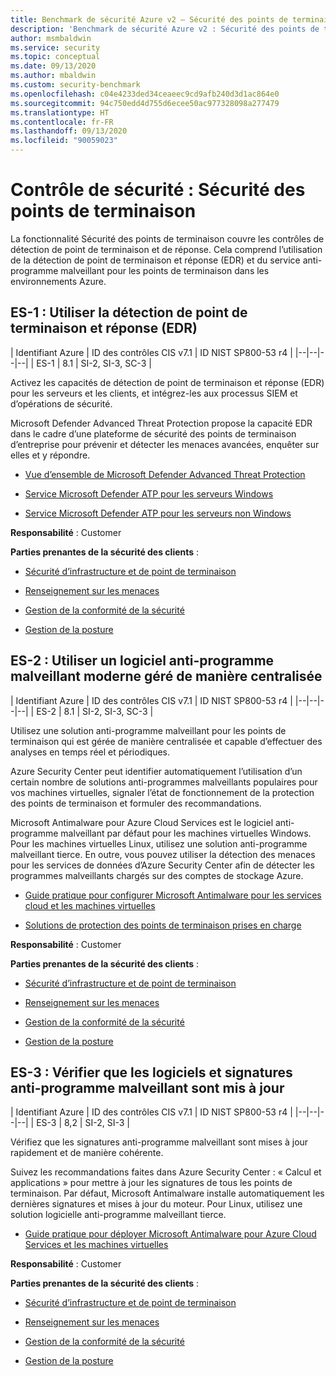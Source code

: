 ```yaml
---
title: Benchmark de sécurité Azure v2 – Sécurité des points de terminaison
description: 'Benchmark de sécurité Azure v2 : Sécurité des points de terminaison'
author: msmbaldwin
ms.service: security
ms.topic: conceptual
ms.date: 09/13/2020
ms.author: mbaldwin
ms.custom: security-benchmark
ms.openlocfilehash: c04e4233ded34ceaeec9cd9afb240d3d1ac864e0
ms.sourcegitcommit: 94c750edd4d755d6ecee50ac977328098a277479
ms.translationtype: HT
ms.contentlocale: fr-FR
ms.lasthandoff: 09/13/2020
ms.locfileid: "90059023"
---
```

# <a name="security-control-endpoint-security"></a>Contrôle de sécurité : Sécurité des points de terminaison

La fonctionnalité Sécurité des points de terminaison couvre les contrôles de détection de point de terminaison et de réponse. Cela comprend l’utilisation de la détection de point de terminaison et réponse (EDR) et du service anti-programme malveillant pour les points de terminaison dans les environnements Azure.

## <a name="es-1-use-endpoint-detection-and-response-edr"></a>ES-1 : Utiliser la détection de point de terminaison et réponse (EDR)

| Identifiant Azure | ID des contrôles CIS v7.1 | ID NIST SP800-53 r4 |
|--|--|--|--|
| ES-1 | 8.1 | SI-2, SI-3, SC-3 |

Activez les capacités de détection de point de terminaison et réponse (EDR) pour les serveurs et les clients, et intégrez-les aux processus SIEM et d’opérations de sécurité.

Microsoft Defender Advanced Threat Protection propose la capacité EDR dans le cadre d’une plateforme de sécurité des points de terminaison d’entreprise pour prévenir et détecter les menaces avancées, enquêter sur elles et y répondre. 

- [Vue d’ensemble de Microsoft Defender Advanced Threat Protection](/windows/security/threat-protection/microsoft-defender-atp/microsoft-defender-advanced-threat-protection)

- [Service Microsoft Defender ATP pour les serveurs Windows](/windows/security/threat-protection/microsoft-defender-atp/configure-server-endpoints)

- [Service Microsoft Defender ATP pour les serveurs non Windows](/windows/security/threat-protection/microsoft-defender-atp/configure-endpoints-non-windows)

**Responsabilité** : Customer

**Parties prenantes de la sécurité des clients** :

- [Sécurité d’infrastructure et de point de terminaison](/azure/cloud-adoption-framework/organize/cloud-security)

- [Renseignement sur les menaces](/azure/cloud-adoption-framework/organize/cloud-security-threat-intelligence)

- [Gestion de la conformité de la sécurité](/azure/cloud-adoption-framework/organize/cloud-security-compliance-management)

- [Gestion de la posture](/azure/cloud-adoption-framework/organize/cloud-security-compliance-management)

## <a name="es-2-use-centrally-managed-modern-anti-malware-software"></a>ES-2 : Utiliser un logiciel anti-programme malveillant moderne géré de manière centralisée

| Identifiant Azure | ID des contrôles CIS v7.1 | ID NIST SP800-53 r4 |
|--|--|--|--|
| ES-2 | 8.1 | SI-2, SI-3, SC-3 |

Utilisez une solution anti-programme malveillant pour les points de terminaison qui est gérée de manière centralisée et capable d’effectuer des analyses en temps réel et périodiques.

Azure Security Center peut identifier automatiquement l’utilisation d’un certain nombre de solutions anti-programmes malveillants populaires pour vos machines virtuelles, signaler l’état de fonctionnement de la protection des points de terminaison et formuler des recommandations. 

Microsoft Antimalware pour Azure Cloud Services est le logiciel anti-programme malveillant par défaut pour les machines virtuelles Windows. Pour les machines virtuelles Linux, utilisez une solution anti-programme malveillant tierce.  En outre, vous pouvez utiliser la détection des menaces pour les services de données d’Azure Security Center afin de détecter les programmes malveillants chargés sur des comptes de stockage Azure. 

- [Guide pratique pour configurer Microsoft Antimalware pour les services cloud et les machines virtuelles](../fundamentals/antimalware.md)

- [Solutions de protection des points de terminaison prises en charge](https://docs.microsoft.com/azure/security-center/security-center-services?tabs=features-windows#supported-endpoint-protection-solutions-)

**Responsabilité** : Customer

**Parties prenantes de la sécurité des clients** :

- [Sécurité d’infrastructure et de point de terminaison](/azure/cloud-adoption-framework/organize/cloud-security)

- [Renseignement sur les menaces](/azure/cloud-adoption-framework/organize/cloud-security-threat-intelligence)

- [Gestion de la conformité de la sécurité](/azure/cloud-adoption-framework/organize/cloud-security-compliance-management)

- [Gestion de la posture](/azure/cloud-adoption-framework/organize/cloud-security-compliance-management)

## <a name="es-3-ensure-anti-malware-software-and-signatures-are-updated"></a>ES-3 : Vérifier que les logiciels et signatures anti-programme malveillant sont mis à jour

| Identifiant Azure | ID des contrôles CIS v7.1 | ID NIST SP800-53 r4 |
|--|--|--|--|
| ES-3 | 8,2 | SI-2, SI-3 |

Vérifiez que les signatures anti-programme malveillant sont mises à jour rapidement et de manière cohérente. 

Suivez les recommandations faites dans Azure Security Center : « Calcul et applications » pour mettre à jour les signatures de tous les points de terminaison. Par défaut, Microsoft Antimalware installe automatiquement les dernières signatures et mises à jour du moteur. Pour Linux, utilisez une solution logicielle anti-programme malveillant tierce.

- [Guide pratique pour déployer Microsoft Antimalware pour Azure Cloud Services et les machines virtuelles](../fundamentals/antimalware.md)

**Responsabilité** : Customer

**Parties prenantes de la sécurité des clients** :

- [Sécurité d’infrastructure et de point de terminaison](/azure/cloud-adoption-framework/organize/cloud-security)

- [Renseignement sur les menaces](/azure/cloud-adoption-framework/organize/cloud-security-threat-intelligence)

- [Gestion de la conformité de la sécurité](/azure/cloud-adoption-framework/organize/cloud-security-compliance-management)

- [Gestion de la posture](/azure/cloud-adoption-framework/organize/cloud-security-compliance-management)

